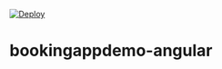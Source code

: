 [![Deploy](https://www.herokucdn.com/deploy/button.png)](https://heroku.com/deploy)

bookingappdemo-angular
======================
